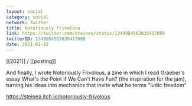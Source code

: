 ```yaml
---
layout: social
category: social
network: Twitter
title: Notoriously Frivolous
link: https://twitter.com/steinea/status/1349084562035417089
twitterID: 1349084562035417089
date: 2021-01-12
---
```


[[2021]] / [[posting]]

And finally, I wrote Notoriously Frivolous, a zine in which I read Graeber's essay What's the Point if We Can't Have Fun? (the inspiration for the jam), turning his ideas into mechanics that invite what he terms "ludic freedom"

<https://steinea.itch.io/notoriously-frivolous>
